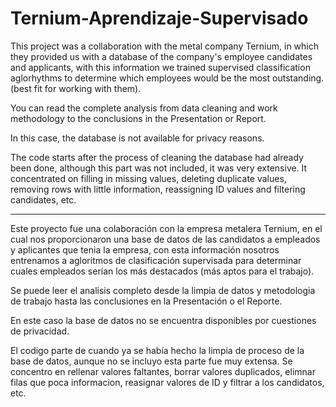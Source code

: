 # Ternium-Aprendizaje-Supervisado

This project was a collaboration with the metal company Ternium, in which they provided us with a database of the company's employee candidates and applicants, with this information we trained supervised classification aglorhythms to determine which employees would be the most outstanding. (best fit for working with them).

You can read the complete analysis from data cleaning and work methodology to the conclusions in the Presentation or Report.

In this case, the database is not available for privacy reasons.

The code starts after the process of cleaning the database had already been done, although this part was not included, it was very extensive. It concentrated on filling in missing values, deleting duplicate values, removing rows with little information, reassigning ID values and filtering candidates, etc.

----------------------------------------------------------------------------------------------------------------------------------------------------

Este proyecto fue una colaboración con la empresa metalera Ternium, en el cual nos proporcionaron una base de datos de las candidatos a empleados y aplicantes que tenia la empresa, con esta información nosotros entrenamos a agloritmos de clasificación supervisada para determinar cuales empleados serían los más destacados (más aptos para el trabajo). 

Se puede leer el analisis completo desde la limpia de datos y metodologia de trabajo hasta las conclusiones en la Presentación o el Reporte.

En este caso la base de datos no se encuentra disponibles por cuestiones de privacidad. 

El codigo parte de cuando ya se había hecho la limpia de proceso de la base de datos, aunque no se incluyo esta parte fue muy extensa. Se concentro en rellenar valores faltantes, borrar valores duplicados, elimnar filas que poca informacion, reasignar valores de ID y filtrar a los candidatos, etc.  
